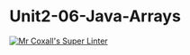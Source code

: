 # Unit2-06-Java-Arrays
[![Mr Coxall's Super Linter](https://github.com/ICS4U-Programming-RemyS/Unit2-06-Java-Arrays/workflows/Mr%20Coxall's%20Super%20Linter/badge.svg)](https://github.com/ICS4U-Programming-RemyS/Unit2-06-Java-Arrays/actions/)
